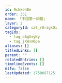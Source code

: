 ```yaml
---
id: 9ckke48e
order: 331
name: 「中国第一凶墓」
layer: 2
categoryId: cat_r0rzgkOi
tagIds:
  - tag_eAgXxyKy
  - tag_jKWvm6pa
aliases: []
titledLinks: []
parent: ""
relatedEntries: []
timelineEvents: []
nsfw: false
lastUpdated: 1758087125
---
```


